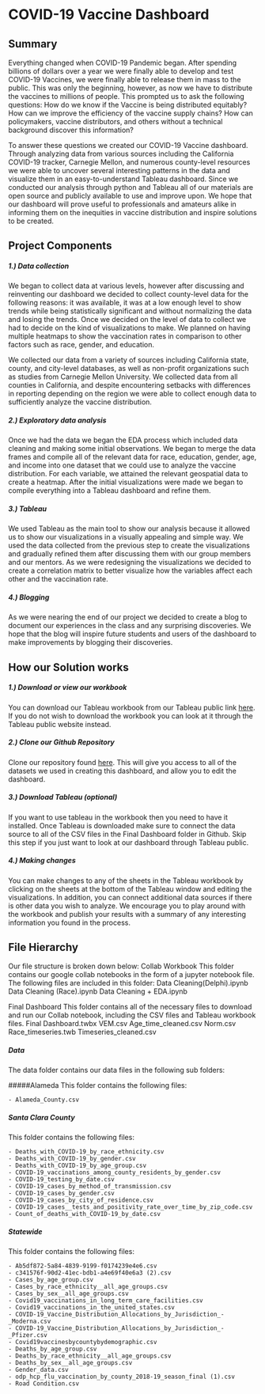 COVID-19 Vaccine Dashboard
======

Summary
-------

Everything changed when COVID-19 Pandemic began. After spending billions of dollars over a year we were finally able to develop and test COVID-19 Vaccines, we were finally able to release them in mass to the public. This was only the beginning, however, as now we have to distribute the vaccines to millions of people. This prompted us to ask the following questions: How do we know if the Vaccine is being distributed equitably? How can we improve the efficiency of the vaccine supply chains? How can policymakers, vaccine distributors, and others without a technical background discover this information?

To answer these questions we created our COVID-19 Vaccine dashboard. Through analyzing data from various sources including the California COVID-19 tracker, Carnegie Mellon, and numerous county-level resources we were able to uncover several interesting patterns in the data and visualize them in an easy-to-understand Tableau dashboard. Since we conducted our analysis through python and Tableau all of our materials are open source and publicly available to use and improve upon. We hope that our dashboard will prove useful to professionals and amateurs alike in informing them on the inequities in vaccine distribution and inspire solutions to be created.

Project Components
-------

##### 1.) Data collection
We began to collect data at various levels, however after discussing and reinventing our dashboard we decided to collect county-level data for the following reasons: it was available, it was at a low enough level to show trends while being statistically significant and without normalizing the data and losing the trends. Once we decided on the level of data to collect we had to decide on the kind of visualizations to make. We planned on having multiple heatmaps to show the vaccination rates in comparison to other factors such as race, gender, and education.

We collected our data from a variety of sources including California state, county, and city-level databases, as well as non-profit organizations such as studies from Carnegie Mellon University. We collected data from all counties in California, and despite encountering setbacks with differences in reporting depending on the region we were able to collect enough data to sufficiently analyze the vaccine distribution.

##### 2.) Exploratory data analysis
Once we had the data we began the EDA process which included data cleaning and making some initial observations. We began to merge the data frames and compile all of the relevant data for race, education, gender, age, and income into one dataset that we could use to analyze the vaccine distribution. For each variable, we attained the relevant geospatial data to create a heatmap. After the initial visualizations were made we began to compile everything into a Tableau dashboard and refine them.

##### 3.) Tableau
We used Tableau as the main tool to show our analysis because it allowed us to show our visualizations in a visually appealing and simple way. We used the data collected from the previous step to create the visualizations and gradually refined them after discussing them with our group members and our mentors. As we were redesigning the visualizations we decided to create a correlation matrix to better visualize how the variables affect each other and the vaccination rate.

##### 4.) Blogging
As we were nearing the end of our project we decided to create a blog to document our experiences in the class and any surprising discoveries. We hope that the blog will inspire future students and users of the dashboard to make improvements by blogging their discoveries.

How our Solution works
-------
##### 1.) Download or view our workbook
You can download our Tableau workbook from our Tableau public link [here](https://public.tableau.com/profile/stanford.anwar?fbclid=IwAR0JHYLfXN40Y7VxUU4FyNybsEStLSTzJkAd-_l7VAkidHWNvy25Jz3dRB8#!/vizhome/COVID-19DashboardFinal/StatewideGeneralCaseStatistics). If you do not wish to download the workbook you can look at it through the Tableau public website instead.

##### 2.) Clone our Github Repository
Clone our repository found [here](https://github.com/Marcus-M1999/COVID-19-Vaccine-Dashboard.git). This will give you access to all of the datasets we used in creating this dashboard, and allow you to edit the dashboard.

##### 3.) Download Tableau (optional)
If you want to use tableau in the workbook then you need to have it installed. Once Tableau is downloaded make sure to connect the data source to all of the CSV files in the Final Dashboard folder in Github. Skip this step if you just want to look at our dashboard through Tableau public.
##### 4.) Making changes
You can make changes to any of the sheets in the Tableau workbook by clicking on the sheets at the bottom of the Tableau window and editing the visualizations. In addition, you can connect additional data sources if there is other data you wish to analyze. We encourage you to play around with the workbook and publish your results with a summary of any interesting information you found in the process.

File Hierarchy
-------
Our file structure is broken down below:
Collab Workbook
This folder contains our google collab notebooks in the form of a jupyter notebook file. The following files are included in this folder:
Data Cleaning(Delphi).ipynb
Data Cleaning (Race).ipynb
Data Cleaning + EDA.ipynb

Final Dashboard
This folder contains all of the necessary files to download and run our Collab notebook, including the CSV files and Tableau workbook files.
Final Dashboard.twbx
VEM.csv
Age_time_cleaned.csv
Norm.csv
Race_timeseries.twb
Timeseries_cleaned.csv

##### Data
The data folder contains our data files in the following sub folders:

#####Alameda
This folder contains the following files:

    - Alameda_County.csv
##### Santa Clara County
This folder contains the following files:

    - Deaths_with_COVID-19_by_race_ethnicity.csv
    - Deaths_with_COVID-19_by_gender.csv
    - Deaths_with_COVID-19_by_age_group.csv
    - COVID-19_vaccinations_among_county_residents_by_gender.csv
    - COVID-19_testing_by_date.csv
    - COVID-19_cases_by_method_of_transmission.csv
    - COVID-19_cases_by_gender.csv
    - COVID-19_cases_by_city_of_residence.csv
    - COVID-19_cases__tests_and_positivity_rate_over_time_by_zip_code.csv
    - Count_of_deaths_with_COVID-19_by_date.csv
##### Statewide
This folder contains the following files:

    - Ab5df872-5a84-4839-9199-f0174239e4e6.csv
    - c341576f-90d2-41ec-bdb1-a4e69f40e6a3 (2).csv
    - Cases_by_age_group.csv
    - Cases_by_race_ethnicity__all_age_groups.csv
    - Cases_by_sex__all_age_groups.csv
    - Covid19_vaccinations_in_long_term_care_facilities.csv
    - Covid19_vaccinations_in_the_united_states.csv
    - COVID-19_Vaccine_Distribution_Allocations_by_Jurisdiction_-_Moderna.csv
    - COVID-19_Vaccine_Distribution_Allocations_by_Jurisdiction_-_Pfizer.csv
    - Covid19vaccinesbycountybydemographic.csv
    - Deaths_by_age_group.csv
    - Deaths_by_race_ethnicity__all_age_groups.csv
    - Deaths_by_sex__all_age_groups.csv
    - Gender_data.csv
    - odp_hcp_flu_vaccination_by_county_2018-19_season_final (1).csv
    - Road Condition.csv

